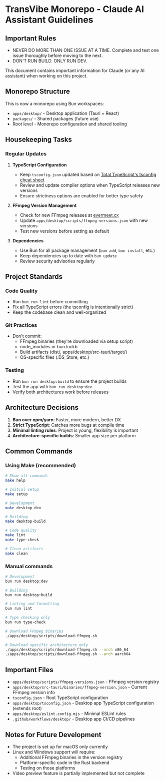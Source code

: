 # TransVibe Monorepo - Claude AI Assistant Guidelines

## Important Rules

- NEVER DO MORE THAN ONE ISSUE AT A TIME. Complete and test one issue thoroughly before moving to the next.
- DON'T RUN BUILD. ONLY RUN DEV.

This document contains important information for Claude (or any AI assistant) when working on this project.

## Monorepo Structure

This is now a monorepo using Bun workspaces:

- `apps/desktop/` - Desktop application (Tauri + React)
- `packages/` - Shared packages (future use)
- Root level - Monorepo configuration and shared tooling

## Housekeeping Tasks

### Regular Updates

1. **TypeScript Configuration**
   - Keep `tsconfig.json` updated based on [Total TypeScript's tsconfig cheat sheet](https://www.totaltypescript.com/tsconfig-cheat-sheet)
   - Review and update compiler options when TypeScript releases new versions
   - Ensure strictness options are enabled for better type safety

2. **FFmpeg Version Management**
   - Check for new FFmpeg releases at [evermeet.cx](https://evermeet.cx/ffmpeg/)
   - Update `apps/desktop/scripts/ffmpeg-versions.json` with new versions
   - Test new versions before setting as default

3. **Dependencies**
   - Use Bun for all package management (`bun add`, `bun install`, etc.)
   - Keep dependencies up to date with `bun update`
   - Review security advisories regularly

## Project Standards

### Code Quality

- Run `bun run lint` before committing
- Fix all TypeScript errors (the tsconfig is intentionally strict)
- Keep the codebase clean and well-organized

### Git Practices

- Don't commit:
  - FFmpeg binaries (they're downloaded via setup script)
  - node_modules or bun.lockb
  - Build artifacts (dist/, apps/desktop/src-tauri/target/)
  - OS-specific files (.DS_Store, etc.)

### Testing

- Run `bun run desktop:build` to ensure the project builds
- Test the app with `bun run desktop:dev`
- Verify both architectures work before releases

## Architecture Decisions

1. **Bun over npm/yarn**: Faster, more modern, better DX
2. **Strict TypeScript**: Catches more bugs at compile time
3. **Minimal linting rules**: Project is young, flexibility is important
4. **Architecture-specific builds**: Smaller app size per platform

## Common Commands

### Using Make (recommended)

```bash
# Show all commands
make help

# Initial setup
make setup

# Development
make desktop-dev

# Building
make desktop-build

# Code quality
make lint
make type-check

# Clean artifacts
make clean
```

### Manual commands

```bash
# Development
bun run desktop:dev

# Building
bun run desktop:build

# Linting and formatting
bun run lint

# Type checking only
bun run type-check

# Download FFmpeg binaries
./apps/desktop/scripts/download-ffmpeg.sh

# Download specific architecture only
./apps/desktop/scripts/download-ffmpeg.sh --arch x86_64
./apps/desktop/scripts/download-ffmpeg.sh --arch aarch64
```

## Important Files

- `apps/desktop/scripts/ffmpeg-versions.json` - FFmpeg version registry
- `apps/desktop/src-tauri/binaries/ffmpeg-version.json` - Current FFmpeg version info
- `tsconfig.json` - Root TypeScript configuration
- `apps/desktop/tsconfig.json` - Desktop app TypeScript configuration (extends root)
- `apps/desktop/eslint.config.mjs` - Minimal ESLint rules
- `.github/workflows/desktop/` - Desktop app CI/CD pipelines

## Notes for Future Development

- The project is set up for macOS only currently
- Linux and Windows support will require:
  - Additional FFmpeg binaries in the version registry
  - Platform-specific code in the Rust backend
  - Testing on those platforms
- Video preview feature is partially implemented but not complete
